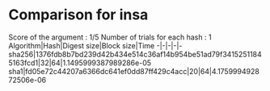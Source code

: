 # Comparison for insa

Score of the argument : 1/5
Number of trials for each hash : 1
Algorithm|Hash|Digest size|Block size|Time
-|-|-|-|-
sha256|1376fdb8b7bd239d42b434e514c36af14b954be51ad79f34152511845163fcd1|32|64|1.1495999387989286e-05
sha1|fd05e72c44207a6366dc641ef0dd87ff429c4acc|20|64|4.175999492872506e-06
